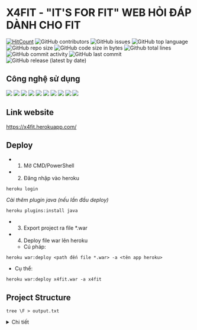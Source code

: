 # X4FIT - "IT'S FOR FIT" WEB HỎI ĐÁP DÀNH CHO FIT

[![HitCount](http://hits.dwyl.com/4fit/x4fit.svg)](http://hits.dwyl.com/4fit/x4fit)
![GitHub contributors](https://img.shields.io/github/contributors/4fit/x4fit)
![GitHub issues](https://img.shields.io/github/issues/4fit/x4fit?color=red)
![GitHub top language](https://img.shields.io/github/languages/top/4fit/x4fit?color=cyan)
![GitHub repo size](https://img.shields.io/github/repo-size/4fit/x4fit)
![GitHub code size in bytes](https://img.shields.io/github/languages/code-size/4fit/x4fit)
![Github total lines](https://sloc.xyz/github/4fit/x4fit)
![GitHub commit activity](https://img.shields.io/github/commit-activity/m/4fit/x4fit?color=g)
![GitHub last commit](https://img.shields.io/github/last-commit/4fit/x4fit?color=yellow)
![GitHub release (latest by date)](https://img.shields.io/github/v/release/4fit/x4fit)


## Công nghệ sử dụng
![](https://img.icons8.com/color/48/000000/html-5.png)
![](https://img.icons8.com/color/48/000000/css3.png)
![](https://img.icons8.com/color/48/000000/javascript.png)
![](https://img.icons8.com/color/48/000000/bootstrap.png)
![](https://img.icons8.com/color/48/000000/java-coffee-cup-logo.png)
![](https://img.icons8.com/color/48/000000/tomcat.png)
![](https://img.icons8.com/color/48/000000/mongodb.png)
![](https://img.icons8.com/color/48/000000/heroku.png)
![](https://img.icons8.com/color/48/000000/trello.png)
![](https://img.icons8.com/color/48/000000/jsp.png)

## Link website
https://x4fit.herokuapp.com/

## Deploy

- 1. Mở CMD/PowerShell
- 2. Đăng nhập vào heroku

```console
heroku login
```

  *Cài thêm plugin java (nếu lần đầu deploy)*

```console
heroku plugins:install java
```

- 3. Export project ra file *.war

- 4. Deploy file war lên heroku

  - Cú pháp:
  
```console
heroku war:deploy <path đến file *.war> -a <tên app heroku>
```

  - Cụ thể:
  
```console
heroku war:deploy x4fit.war -a x4fit
```

## Project Structure

```console
tree \F > output.txt
```
<details>
  <summary> Chi tiết </summary>

```console
x4fit
    │   .classpath
    │   .project
    │   pom.xml
    ├───bin   
    ├───src
    │   ├───controller
    │   │       adminController.java
    │   │       commentController.java
    │   │       createController.java
    │   │       editController.java
    │   │       forgotPassword.java
    │   │       galleryController.java
    │   │       homeController.java
    │   │       logInController.java
    │   │       postController.java
    │   │       profileController.java
    │   │       saveController.java
    │   │       signUpController.java
    │   │       uploadController.java
    │   ├───model
    │   │       Account.java
    │   │       Address.java
    │   │       Authentication.java
    │   │       Category.java
    │   │       Comment.java
    │   │       DAO.java
    │   │       Gallery.java
    │   │       Model.java
    │   │       Post.java
    │   │       User.java    
    │   └───x4fit
    │           HibernateUtil.java
    │           Utilities.java
    ├───target
    │   ├───classes 
    │   ├───dependency
    │   │       bson-3.8.2.jar
    │   │       hamcrest-core-1.3.jar
    │   │       junit-4.11.jar
    │   │       mongo-java-driver-3.8.2.jar
    │   │       mongodb-driver-3.8.2.jar
    │   │       mongodb-driver-core-3.8.2.jar
    │   │       servlet-api-2.5.jar  
    │   ├───fit
    │   │   └───WEB-INF
    │   │       │   persistence.xml
    │   │       │   web.xml
    │   │       └───lib
    │   │               bson-3.8.2.jar
    │   │               javax.persistence-api-2.2.jar
    │   │               mongo-java-driver-3.8.2.jar
    │   │               mongodb-driver-3.8.2.jar
    │   │               mongodb-driver-core-3.8.2.jar
    │   │               servlet-api-2.5.jar   
    │   └───test-classes
    └───WebContent
        │   404.jsp
        │   about.jsp
        │   index.jsp
        │   upload.jsp
        ├───admin
        │       posts.jsp
        │       users.jsp
        ├───common
        │       footer.jsp
        │       header.jsp
        ├───detailPost
        │       detailPost.jsp
        ├───images  
        ├───login
        │       forgot.jsp
        │       login.jsp
        │       signup.jsp   
        ├───META-INF
        │       MANIFEST.MF
        ├───posts
        │       create.jsp
        │       edit.jsp
        │       post.jsp
        ├───scripts
        │       post.js   
        ├───styles
        │       create-post.css
        │       home.css
        │       login.css
        │       post.css
        │       post_editor.css
        │       profile.css
        │       signup.css
        │       style.css 
        ├───upload
        ├───users
        │       profile.jsp
        └───WEB-INF
            │   web.xml
            └───lib
                    bson-3.12.0.jar
                    commons-codec-1.15.jar
                    commons-lang3-3.11.jar
                    cre.txt
                    credentials.json
                    hashgenerator-1.1.0.jar
                    hibernate-testing-5.4.27.Final.jar
                    javax.mail.jar
                    json-20201115.jar
                    jstl-1.2.jar
                    mongo-java-driver-3.12.7.jar
                    mongodb-driver-3.2.2.jar
                    mongodb-driver-core-3.2.2.jar
                    slf4j-api-1.7.30.jar
                    slf4j-jdk14-1.7.30.jar
```
</details>
